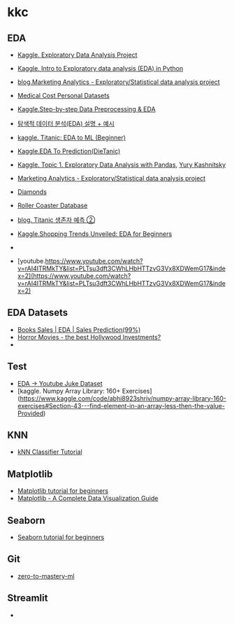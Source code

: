 # kkc

## EDA
-  [Kaggle. Exploratory Data Analysis Project](https://www.kaggle.com/code/lalina/exploratory-data-analysis-project)
-  [Kaggle. Intro to Exploratory data analysis (EDA) in Python](https://www.kaggle.com/code/imoore/intro-to-exploratory-data-analysis-eda-in-python)
-  [blog.Marketing Analytics - Exploratory/Statistical data analysis project](https://jovian.com/vamshigarpelly/marketing-analytics-eda-project)
-  [Medical Cost Personal Datasets](https://www.kaggle.com/datasets/mirichoi0218/insurance)
-  [Kaggle.Step-by-step Data Preprocessing & EDA](https://www.kaggle.com/code/agrawaladitya/step-by-step-data-preprocessing-eda)  
-  [탐색적 데이터 분석(EDA) 설명 + 예시](https://www.kaggle.com/code/subinium/kakr-eda/notebook)
-  [kaggle. Titanic: EDA to ML (Beginner)](https://www.kaggle.com/code/dejavu23/titanic-eda-to-ml-beginner)
-  [Kaggle.EDA To Prediction(DieTanic)](https://www.kaggle.com/code/ash316/eda-to-prediction-dietanic)
-  [Kaggle. Topic 1. Exploratory Data Analysis with Pandas](https://www.kaggle.com/code/kashnitsky/topic-1-exploratory-data-analysis-with-pandas), [Yury Kashnitsky](https://www.kaggle.com/kashnitsky/code)
-  [Marketing Analytics - Exploratory/Statistical data analysis project](https://jovian.com/vamshigarpelly/marketing-analytics-eda-project)
  
- [Diamonds](https://www.kaggle.com/datasets/shivam2503/diamonds/data)
-  [Roller Coaster Database](https://www.kaggle.com/datasets/robikscube/rollercoaster-database/code)
-  [blog. Titanic 생존자 예측 ②](https://seo00.tistory.com/61)
-  [Kaggle.Shopping Trends Unveiled: EDA for Beginners](https://www.kaggle.com/code/iamsouravbanerjee/shopping-trends-unveiled-eda-for-beginners)

-  
-  [youtube.https://www.youtube.com/watch?v=rAI4ITRMkTY&list=PLTsu3dft3CWhLHbHTTzvG3Vx8XDWemG17&index=2](https://www.youtube.com/watch?v=rAI4ITRMkTY&list=PLTsu3dft3CWhLHbHTTzvG3Vx8XDWemG17&index=2)

## EDA Datasets
- [Books Sales | EDA | Sales Prediction(99%)](https://www.kaggle.com/code/hknaralasetty/books-sales-eda-sales-prediction-99)
- [Horror Movies - the best Hollywood Investments?](https://www.kaggle.com/datasets/sujaykapadnis/horror-movies-profits-dataset)
- 

## Test
- [EDA -> Youtube Juke Dataset](https://www.youtube.com/watch?v=wUSDVGivd-8&t=17909s)
- [kaggle. Numpy Array Library: 160+ Exercises] (https://www.kaggle.com/code/abhi8923shriv/numpy-array-library-160-exercises#Section-43---find-element-in-an-array-less-then-the-value-Provided)  


## KNN
-  [kNN Classifier Tutorial](https://www.kaggle.com/code/prashant111/knn-classifier-tutorial)


## Matplotlib
-  [Matplotlib tutorial for beginners](https://www.kaggle.com/code/prashant111/matplotlib-tutorial-for-beginners)
-  [Matplotlib - A Complete Data Visualization Guide](https://www.kaggle.com/code/berkayalan/matplotlib-a-complete-data-visualization-guide)

## Seaborn
-  [Seaborn tutorial for beginners](https://www.kaggle.com/code/prashant111/seaborn-tutorial-for-beginners)


## Git
- [zero-to-mastery-ml](https://github.com/mrdbourke/zero-to-mastery-ml/tree/master)


## Streamlit
- 
